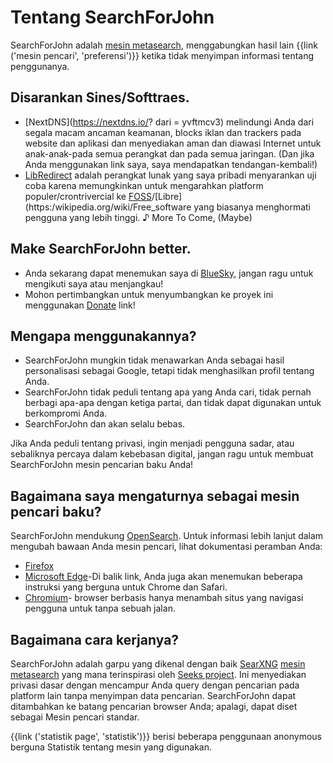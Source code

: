 # Tentang SearchForJohn

SearchForJohn adalah [mesin metasearch](https://en.wikipedia.org/wiki/Metasearch_engine), menggabungkan hasil lain
{{link ('mesin pencari', 'preferensi')}} ketika tidak menyimpan informasi tentang
penggunanya.

## Disarankan Sines/Softtraes.

* [NextDNS](https://nextdns.io/? dari = yvftmcv3) melindungi Anda dari segala macam ancaman keamanan, blocks iklan dan trackers pada website dan aplikasi dan menyediakan aman dan diawasi Internet untuk anak-anak-pada semua perangkat dan pada semua jaringan. (Dan jika Anda menggunakan link saya, saya mendapatkan tendangan-kembali!)
* [LibRedirect](https://libredirect.github.io/) adalah perangkat lunak yang saya pribadi menyarankan uji coba karena memungkinkan untuk mengarahkan platform populer/crontrivercial ke [FOSS](https://en.wikipedia.org/wiki/Free_and_open-source_software)/[Libre](https:/wikipedia.org/wiki/Free_software yang biasanya menghormati pengguna yang lebih tinggi.
♪ More To Come, (Maybe)

## Make SearchForJohn better.

* Anda sekarang dapat menemukan saya di [BlueSky](https://bsky.app/profile/searchforjohn.com/), jangan ragu untuk mengikuti saya atau menjangkau!
* Mohon pertimbangkan untuk menyumbangkan ke proyek ini menggunakan [Donate](https://donate.searchforjohn.com/) link!

## Mengapa menggunakannya?

* SearchForJohn mungkin tidak menawarkan Anda sebagai hasil personalisasi sebagai Google, tetapi tidak
menghasilkan profil tentang Anda.
* SearchForJohn tidak peduli tentang apa yang Anda cari, tidak pernah berbagi apa-apa dengan
ketiga partai, dan tidak dapat digunakan untuk berkompromi Anda.
* SearchForJohn dan akan selalu bebas.

Jika Anda peduli tentang privasi, ingin menjadi pengguna sadar, atau sebaliknya percaya
dalam kebebasan digital, jangan ragu untuk membuat SearchForJohn mesin pencarian baku Anda!

## Bagaimana saya mengaturnya sebagai mesin pencari baku?

SearchForJohn mendukung [OpenSearch](https://github.com/dewitt/opensearch/blob/master/opensearch-1-draft-6.md). Untuk informasi lebih lanjut dalam mengubah bawaan Anda
mesin pencari, lihat dokumentasi peramban Anda:

* [Firefox](https://support.mozilla.org/en-US/kb/add-or-remove-search-pearch-firefox)
* [Microsoft Edge](https://support.microsoft.com/en-us/help/4028574/microsoft-dunge-the-default-search-engine)-Di balik link, Anda juga akan menemukan beberapa instruksi yang berguna
untuk Chrome dan Safari.
* [Chromium](https://www.chromium/tab-to-search)- browser berbasis hanya menambah situs yang navigasi pengguna untuk tanpa
sebuah jalan.

## Bagaimana cara kerjanya?

SearchForJohn adalah garpu yang dikenal dengan baik [SearXNG](https://github.com/searxng/searxng/) [mesin metasearch](https://en.wikipedia.org/wiki/Metasearch_engine) yang mana
terinspirasi oleh [Seeks project](https://beniz.github.io/seeks/). Ini menyediakan privasi dasar dengan mencampur Anda
query dengan pencarian pada platform lain tanpa menyimpan data pencarian. SearchForJohn
dapat ditambahkan ke batang pencarian browser Anda; apalagi, dapat diset sebagai
Mesin pencari standar.

{{link ('statistik page', 'statistik')}} berisi beberapa penggunaan anonymous berguna
Statistik tentang mesin yang digunakan.